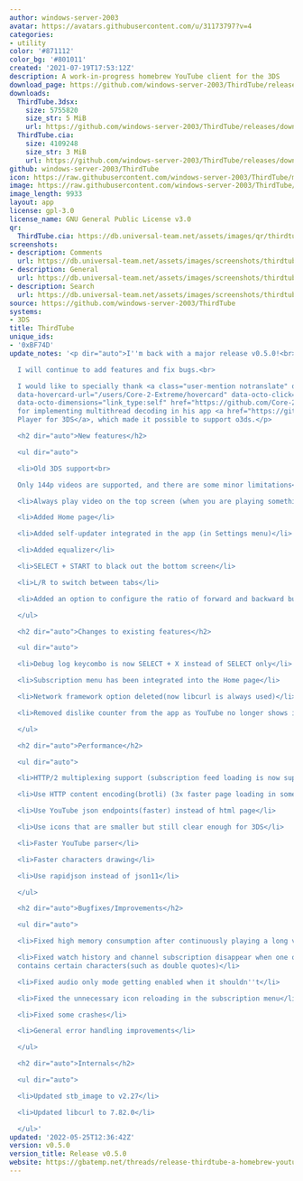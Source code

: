 ```yaml
---
author: windows-server-2003
avatar: https://avatars.githubusercontent.com/u/31173797?v=4
categories:
- utility
color: '#871112'
color_bg: '#801011'
created: '2021-07-19T17:53:12Z'
description: A work-in-progress homebrew YouTube client for the 3DS
download_page: https://github.com/windows-server-2003/ThirdTube/releases
downloads:
  ThirdTube.3dsx:
    size: 5755820
    size_str: 5 MiB
    url: https://github.com/windows-server-2003/ThirdTube/releases/download/v0.5.0/ThirdTube.3dsx
  ThirdTube.cia:
    size: 4109248
    size_str: 3 MiB
    url: https://github.com/windows-server-2003/ThirdTube/releases/download/v0.5.0/ThirdTube.cia
github: windows-server-2003/ThirdTube
icon: https://raw.githubusercontent.com/windows-server-2003/ThirdTube/main/resource/icon.png
image: https://raw.githubusercontent.com/windows-server-2003/ThirdTube/main/resource/banner.png
image_length: 9933
layout: app
license: gpl-3.0
license_name: GNU General Public License v3.0
qr:
  ThirdTube.cia: https://db.universal-team.net/assets/images/qr/thirdtube-cia.png
screenshots:
- description: Comments
  url: https://db.universal-team.net/assets/images/screenshots/thirdtube/comments.png
- description: General
  url: https://db.universal-team.net/assets/images/screenshots/thirdtube/general.png
- description: Search
  url: https://db.universal-team.net/assets/images/screenshots/thirdtube/search.png
source: https://github.com/windows-server-2003/ThirdTube
systems:
- 3DS
title: ThirdTube
unique_ids:
- '0xBF74D'
update_notes: '<p dir="auto">I''m back with a major release v0.5.0!<br>

  I will continue to add features and fix bugs.<br>

  I would like to specially thank <a class="user-mention notranslate" data-hovercard-type="user"
  data-hovercard-url="/users/Core-2-Extreme/hovercard" data-octo-click="hovercard-link-click"
  data-octo-dimensions="link_type:self" href="https://github.com/Core-2-Extreme">@Core-2-Extreme</a>
  for implementing multithread decoding in his app <a href="https://github.com/Core-2-Extreme/Video_player_for_3DS/">Video
  Player for 3DS</a>, which made it possible to support o3ds.</p>

  <h2 dir="auto">New features</h2>

  <ul dir="auto">

  <li>Old 3DS support<br>

  Only 144p videos are supported, and there are some minor limitations</li>

  <li>Always play video on the top screen (when you are playing something in background)</li>

  <li>Added Home page</li>

  <li>Added self-updater integrated in the app (in Settings menu)</li>

  <li>Added equalizer</li>

  <li>SELECT + START to black out the bottom screen</li>

  <li>L/R to switch between tabs</li>

  <li>Added an option to configure the ratio of forward and backward buffer</li>

  </ul>

  <h2 dir="auto">Changes to existing features</h2>

  <ul dir="auto">

  <li>Debug log keycombo is now SELECT + X instead of SELECT only</li>

  <li>Subscription menu has been integrated into the Home page</li>

  <li>Network framework option deleted(now libcurl is always used)</li>

  <li>Removed dislike counter from the app as YouTube no longer shows it</li>

  </ul>

  <h2 dir="auto">Performance</h2>

  <ul dir="auto">

  <li>HTTP/2 multiplexing support (subscription feed loading is now super fast!)</li>

  <li>Use HTTP content encoding(brotli) (3x faster page loading in some cases)</li>

  <li>Use YouTube json endpoints(faster) instead of html page</li>

  <li>Use icons that are smaller but still clear enough for 3DS</li>

  <li>Faster YouTube parser</li>

  <li>Faster characters drawing</li>

  <li>Use rapidjson instead of json11</li>

  </ul>

  <h2 dir="auto">Bugfixes/Improvements</h2>

  <ul dir="auto">

  <li>Fixed high memory consumption after continuously playing a long video</li>

  <li>Fixed watch history and channel subscription disappear when one of the items
  contains certain characters(such as double quotes)</li>

  <li>Fixed audio only mode getting enabled when it shouldn''t</li>

  <li>Fixed the unnecessary icon reloading in the subscription menu</li>

  <li>Fixed some crashes</li>

  <li>General error handling improvements</li>

  </ul>

  <h2 dir="auto">Internals</h2>

  <ul dir="auto">

  <li>Updated stb_image to v2.27</li>

  <li>Updated libcurl to 7.82.0</li>

  </ul>'
updated: '2022-05-25T12:36:42Z'
version: v0.5.0
version_title: Release v0.5.0
website: https://gbatemp.net/threads/release-thirdtube-a-homebrew-youtube-client-for-the-new-3ds.591696/
---
```

